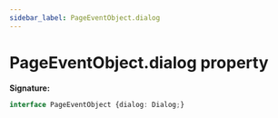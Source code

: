 ```yaml
---
sidebar_label: PageEventObject.dialog
---
```

# PageEventObject.dialog property

**Signature:**

```typescript
interface PageEventObject {dialog: Dialog;}
```
